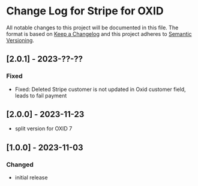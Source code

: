 # Change Log for Stripe for OXID

All notable changes to this project will be documented in this file.
The format is based on [Keep a Changelog](http://keepachangelog.com/)
and this project adheres to [Semantic Versioning](http://semver.org/).

## [2.0.1] - 2023-??-??

### Fixed
- Fixed: Deleted Stripe customer is not updated in Oxid customer field, leads to fail payment

## [2.0.0] - 2023-11-23

- split version for OXID 7

## [1.0.0] - 2023-11-03

### Changed
- initial release
